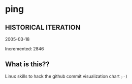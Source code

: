 # ping

## HISTORICAL ITERATION
2005-03-18

Incremented: 2846

## What is this?? 
Linux skills to hack the github commit visualization chart `;-)`
